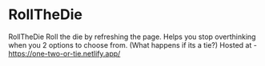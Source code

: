 # RollTheDie
RollTheDie 
Roll the die by refreshing the page.
Helps you stop overthinking when you 2 options to choose from.
(What happens if its a tie?)
Hosted at - https://one-two-or-tie.netlify.app/